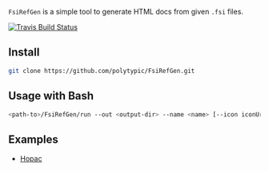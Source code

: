 `FsiRefGen` is a simple tool to generate HTML docs from given `.fsi` files.

[![Travis Build Status](https://travis-ci.org/polytypic/FsiRefGen.svg?branch=master)](https://travis-ci.org/polytypic/FsiRefGen)

## Install

```bash
git clone https://github.com/polytypic/FsiRefGen.git
```

## Usage with Bash

```bash
<path-to>/FsiRefGen/run --out <output-dir> --name <name> [--icon iconUrl] -- <input.fsi> ...
```

## Examples

* [Hopac](http://hopac.github.io/Hopac/Hopac.html)
